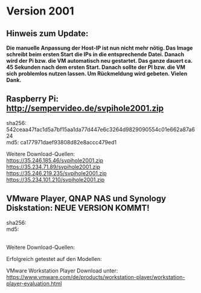 # Version 2001
## Hinweis zum Update:
<b>Die manuelle Anpassung der Host-IP ist nun nicht mehr nötig. Das Image schreibt beim ersten Start die IPs in die entsprechende Datei. Danach wird der Pi bzw. die VM automatisch neu gestartet. Das ganze dauert ca. 45 Sekunden nach dem ersten Start. Danach sollte der PI bzw. die VM sich problemlos nutzen lassen. Um Rückmeldung wird gebeten. Vielen Dank.</b>

## Raspberry Pi: http://sempervideo.de/svpihole2001.zip

sha256: 542ceaa47fac1d5a7bf15aa1da77d447e6c3264d9829090554c01e662a87a624<br>
md5: ca177971daef93808d82e8accc479ed1

Weitere Download-Quellen:<br>
https://35.246.185.46/svpihole2001.zip<br>
https://35.234.71.89/svpihole2001.zip<br>
https://35.246.219.235/svpihole2001.zip<br>
https://35.234.101.210/svpihole2001.zip<br>



## VMware Player, QNAP NAS und Synology Diskstation: NEUE VERSION KOMMT!

sha256: 
<br>
md5:  
<br>

Weitere Download-Quellen:<br>


Erfolgreich getestet auf den Modellen: 

VMware Workstation Player Download unter: https://www.vmware.com/de/products/workstation-player/workstation-player-evaluation.html

